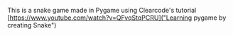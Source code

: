 This is a snake game made in Pygame using Clearcode's tutorial [https://www.youtube.com/watch?v=QFvqStqPCRU]("Learning pygame by creating Snake")